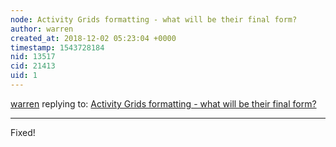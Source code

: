 ```yaml
---
node: Activity Grids formatting - what will be their final form? 
author: warren
created_at: 2018-12-02 05:23:04 +0000
timestamp: 1543728184
nid: 13517
cid: 21413
uid: 1
---
```




[warren](../profile/warren) replying to: [Activity Grids formatting - what will be their final form? ](../notes/pdhixenbaugh/10-04-2016/activity-grids-formatting-what-will-be-their-final-form)

----
 Fixed!